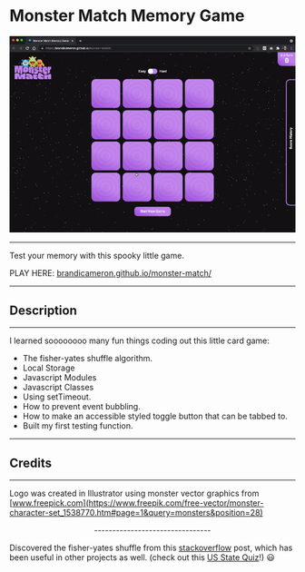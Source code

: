 # Monster Match Memory Game

![Demo](img/mm.gif)

---

Test your memory with this spooky little game.

PLAY HERE: [brandicameron.github.io/monster-match/](brandicameron.github.io/monster-match/)

---

## Description

---

I learned soooooooo many fun things coding out this little card game:

- The fisher-yates shuffle algorithm.
- Local Storage
- Javascript Modules
- Javascript Classes
- Using setTimeout.
- How to prevent event bubbling.
- How to make an accessible styled toggle button that can be tabbed to.
- Built my first testing function.

---

## Credits

---

Logo was created in Illustrator using monster vector graphics from [www.freepick.com](https://www.freepik.com/free-vector/monster-character-set_1538770.htm#page=1&query=monsters&position=28)

<p style="text-align: center;">--------------------------------</p>

Discovered the fisher-yates shuffle from this [stackoverflow](https://stackoverflow.com/questions/2450954/how-to-randomize-shuffle-a-javascript-array) post, which has been useful in other projects as well. (check out this [US State Quiz](https://brandicameron.github.io/states/)!) 😃
